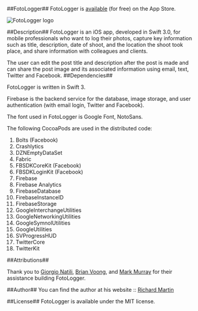 ##FotoLogger##
FotoLogger is [available](https://itunes.apple.com/us/app/id1170595450) (for free) on the App Store. 

![FotoLogger logo](http://richardgmartin.me/wp-content/uploads/2016/11/photologger-appicon-180-180.png)

##Description##
FotoLogger is an iOS app, developed in Swift 3.0, for mobile professionals who want to log their photos, capture key information such as title, description, date of shoot, and the location the shoot took place, and share information with colleagues and clients. 

The user can edit the post title and description after the post is made and can share the post image and its associated information using email, text, Twitter and Facebook.
##Dependencies##

FotoLogger is written in Swift 3. 

Firebase is the backend service for the database, image storage, and user authentication (with email login, Twitter and Facebook).

The font used in FotoLogger is Google Font, NotoSans.

The following CocoaPods are used in the distributed code:
1. Bolts (Facebook)
2. Crashlytics
3. DZNEmptyDataSet
4. Fabric
5. FBSDKCoreKit (Facebook)
6. FBSDKLoginKit (Facebook)
7. Firebase
8. Firebase Analytics
9. FirebaseDatabase
10. FirebaseInstanceID
11. FirebaseStorage
12. GoogleInterchangeUtilities
13. GoogleNetworkingUtilities
14. GoogleSymnolUtilities
15. GoogleUtilities
16. SVProgressHUD
17. TwitterCore
18. TwitterKit

##Attributions##

Thank you to [Giorgio Natili](https://github.com/GiorgioNatili), [Brian Voong](https://twitter.com/buildthatapp), and [Mark Murray](https://github.com/markedwardmurray) for their assistance building FotoLogger.

##Author##
You can find the author at his website :: [Richard Martin](http://richardgmartin.me)

##License##
FotoLogger is available under the MIT license.